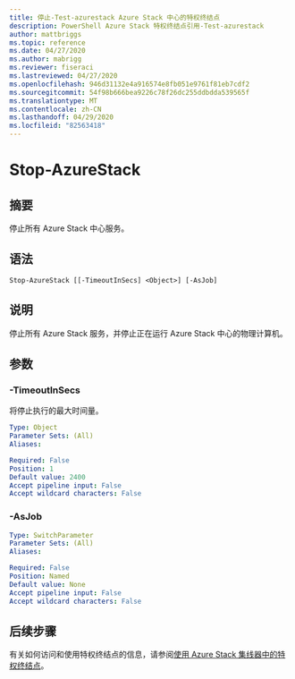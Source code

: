 ```yaml
---
title: 停止-Test-azurestack Azure Stack 中心的特权终结点
description: PowerShell Azure Stack 特权终结点引用-Test-azurestack
author: mattbriggs
ms.topic: reference
ms.date: 04/27/2020
ms.author: mabrigg
ms.reviewer: fiseraci
ms.lastreviewed: 04/27/2020
ms.openlocfilehash: 946d31132e4a916574e8fb051e9761f81eb7cdf2
ms.sourcegitcommit: 54f98b666bea9226c78f26dc255ddbdda539565f
ms.translationtype: MT
ms.contentlocale: zh-CN
ms.lasthandoff: 04/29/2020
ms.locfileid: "82563418"
---
```

# <a name="stop-azurestack"></a>Stop-AzureStack

## <a name="synopsis"></a>摘要
停止所有 Azure Stack 中心服务。

## <a name="syntax"></a>语法

```
Stop-AzureStack [[-TimeoutInSecs] <Object>] [-AsJob]
```

## <a name="description"></a>说明
停止所有 Azure Stack 服务，并停止正在运行 Azure Stack 中心的物理计算机。

## <a name="parameters"></a>参数

### <a name="-timeoutinsecs"></a>-TimeoutInSecs
将停止执行的最大时间量。

```yaml
Type: Object
Parameter Sets: (All)
Aliases:

Required: False
Position: 1
Default value: 2400
Accept pipeline input: False
Accept wildcard characters: False
```

### <a name="-asjob"></a>-AsJob


```yaml
Type: SwitchParameter
Parameter Sets: (All)
Aliases:

Required: False
Position: Named
Default value: None
Accept pipeline input: False
Accept wildcard characters: False
```

## <a name="next-steps"></a>后续步骤

有关如何访问和使用特权终结点的信息，请参阅[使用 Azure Stack 集线器中的特权终结点](https://docs.microsoft.com/azure-stack/operator/azure-stack-privileged-endpoint)。